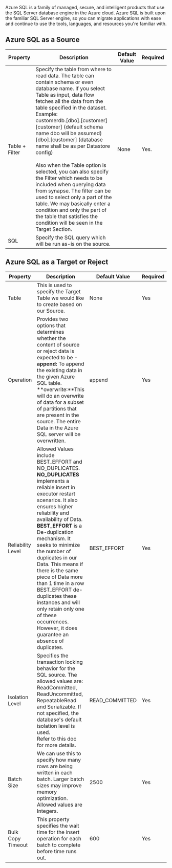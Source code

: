 Azure SQL is a family of managed, secure, and intelligent products that use the SQL Server database engine in the Azure cloud. Azure SQL is built upon the familiar SQL Server engine, so you can migrate applications with ease and continue to use the tools, languages, and resources you're familiar with.

## Azure SQL as a Source

|Property|Description|Default Value|Required|
|--- |--- |--- |--- |
|Table + Filter|Specify the table from where to read data. The table can contain schema or even database name. If you select Table as input, data flow fetches all the data from the table specified in the dataset.<br/>Example: <br/>customerdb.[dbo].[customer]<br/>[customer]  (default schema name dbo will be assumed)<br/>[dbo].[customer] (database name shall be as per Datastore config)<br/><br/>Also when the Table option is selected, you can also specify the Filter which needs to be included when querying data from synapse. The filter can be used to select only a part of the table. We may basically enter a condition and only the part of the table that satisfies the condition will be seen in the Target Section.|None|Yes.|
|SQL|Specify the SQL query which will be run as-is on the source.|||



## Azure SQL as a Target or Reject

|Property|Description|Default Value|Required|
|--- |--- |--- |--- |
|Table|This is used to specify the Target Table we would like to create based on our Source.|None|Yes|
|Operation|Provides two options that determines whether the content of source or reject data is expected to be -<br/>**append:** To append the existing data in the given Azure SQL table.<br/>**overwrite:**This will do an overwrite of data for a subset of partitions that are present in the source. The entire Data in the Azure SQL server will be overwritten.|append|Yes|
|Reliability Level|Allowed Values include BEST_EFFORT and NO_DUPLICATES.<br/>**NO_DUPLICATES** implements a reliable insert in executor restart scenarios. It also ensures higher reliability and availability of Data.<br/>**BEST_EFFORT** is a De-duplication mechanism. It seeks to minimize the number of duplicates in our Data. This means if there is the same piece of Data more than 1 time in a row BEST_EFFORT de-duplicates these instances and will only retain only one of these occurrences.  However, it does guarantee an absence of duplicates.|BEST_EFFORT|Yes|
|Isolation Level|Specifies the transaction locking behavior for the SQL source. The allowed values are: ReadCommitted, ReadUncommitted, RepeatableRead and Serializable. If not specified, the database's default isolation level is used.<br/>Refer to this doc for more details.|READ_COMMITTED|Yes|
|Batch Size|We can use this to specify how many rows are being written in each batch. Larger batch sizes may improve memory optimization.<br/>Allowed values are Integers.|2500|Yes|
|Bulk Copy Timeout|This property specifies the wait time for the insert operation for each batch to complete before time runs out.|600|Yes|
